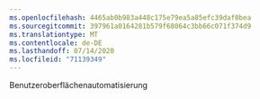 ```yaml
---
ms.openlocfilehash: 4465ab0b983a448c175e79ea5a85efc39daf0bea
ms.sourcegitcommit: 397961a0164281b579f68064c3bb66c071f374d9
ms.translationtype: MT
ms.contentlocale: de-DE
ms.lasthandoff: 07/14/2020
ms.locfileid: "71139349"
---
```

Benutzeroberflächenautomatisierung